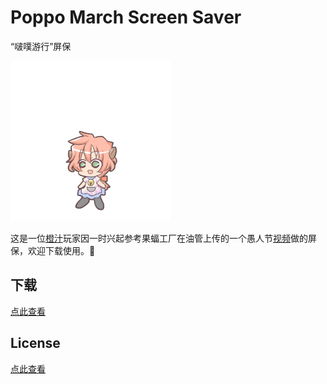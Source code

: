 # Poppo March Screen Saver
“啵噗游行”屏保

![Poppo](Poppo.png)

这是一位[橙汁](https://store.steampowered.com/app/282800)玩家因一时兴起参考果蝠工厂在油管上传的一个愚人节[视频](https://www.youtube.com/watch?v=LVB-99_jbC8)做的屏保，欢迎下载使用。:tropical_drink:

## 下载
[点此查看](https://github.com/lxfly2000/PoppoMarchScr/releases)

## License
[点此查看](License.md)
